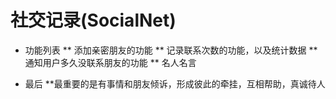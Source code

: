 社交记录(SocialNet)
===========
* 功能列表
  ** 添加亲密朋友的功能
  ** 记录联系次数的功能，以及统计数据
  ** 通知用户多久没联系朋友的功能
  ** 名人名言

* 最后
  **最重要的是有事情和朋友倾诉，形成彼此的牵挂，互相帮助，真诚待人
